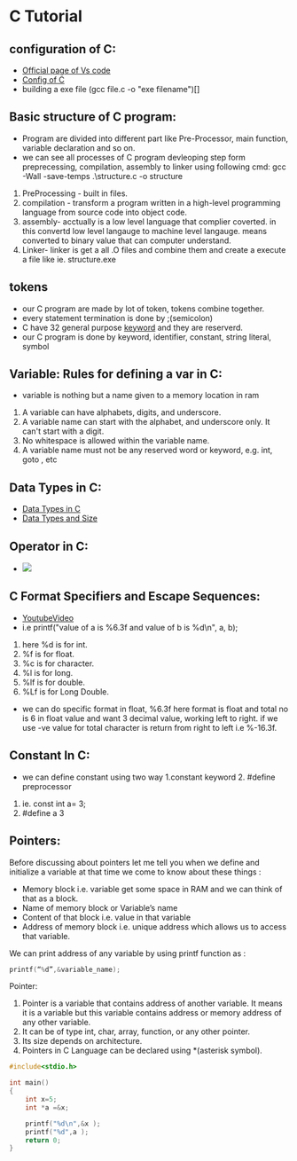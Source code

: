 # C Tutorial

## configuration of C:

- [Official page of Vs code](https://code.visualstudio.com/docs/cpp/config-mingw)
- [Config of C ](https://www.youtube.com/watch?v=0HD0pqVtsmw&list=LL&index=6&t=620s)
- building a exe file (gcc file.c -o "exe filename")[]

## Basic structure of C program:

- Program are divided into different part like Pre-Processor, main function, variable declaration and so on.
- we can see all processes of C program devleoping step form preprecessing, compilation, assembly to linker using following cmd: gcc -Wall -save-temps .\structure.c -o structure

1. PreProcessing - built in files.
2. compilation - transform a program written in a high-level programming language from source code into object code.
3. assembly- acctually is a low level language that complier coverted. in this convertd low level langauge to machine level langauge. means converted to binary value that can computer understand.
4. Linker- linker is get a all .O files and combine them and create a execute a file like ie. structure.exe

## tokens

- our C program are made by lot of token, tokens combine together.
- every statement termination is done by ;(semicolon)
- C have 32 general purpose [keyword](https://docs.microsoft.com/en-us/cpp/c-language/c-keywords?view=msvc-170) and they are reserverd.
- our C program is done by keyword, identifier, constant, string literal, symbol

## Variable: Rules for defining a var in C:

- variable is nothing but a name given to a memory location in ram

1. A variable can have alphabets, digits, and underscore.
2. A variable name can start with the alphabet, and underscore only. It can't start with a digit.
3. No whitespace is allowed within the variable name.
4. A variable name must not be any reserved word or keyword, e.g. int, goto , etc

## Data Types in C:

- [Data Types in C ](https://www.javatpoint.com/data-types-in-c)
- [Data Types and Size](https://drive.google.com/file/d/12Qd4LsTvjHbqOilQVjUWk7J1-oPOKyjL/view?usp=sharing)

## Operator in C:

- ![](https://media.geeksforgeeks.org/wp-content/cdn-uploads/Operators-In-C.png)

## C Format Specifiers and Escape Sequences:

- [YoutubeVideo](https://www.youtube.com/watch?v=XETsCR2bXJI&list=PLu0W_9lII9aiXlHcLx-mDH1Qul38wD3aR&index=9)
- i.e printf("value of a is %6.3f and value of b is %d\n", a, b);

1. here %d is for int.
2. %f is for float.
3. %c is for character.
4. %l is for long.
5. %lf is for double.
6. %Lf is for Long Double.

- we can do specific format in float, %6.3f here format is float and total no is 6 in float value and want 3 decimal value, working left to right. if we use -ve value for total character is return from right to left i.e %-16.3f.

## Constant In C:

- we can define constant using two way 1.constant keyword 2. #define preprocessor

1. ie. const int a= 3;
2. #define a 3

## Pointers:

Before discussing about pointers let me tell you when we define and initialize a variable at that time we come to know about these things :

- Memory block i.e. variable get some space in RAM and we can think of that as a block.
- Name of memory block or Variable’s name
- Content of that block i.e. value in that variable
- Address of memory block i.e. unique address which allows us to access that variable.

We can print address of any variable by using printf function as :

```C
printf(“%d”,&variable_name);
```

Pointer:

1. Pointer is a variable that contains address of another variable. It means it is a variable but this variable contains address or memory address of any other variable.
2. It can be of type int, char, array, function, or any other pointer.
3. Its size depends on architecture.
4. Pointers in C Language can be declared using *(asterisk symbol).

````C
#include<stdio.h>

int main()
{
	int x=5;
	int *a =&x;

	printf("%d\n",&x );
	printf("%d",a );
	return 0;
}
````
